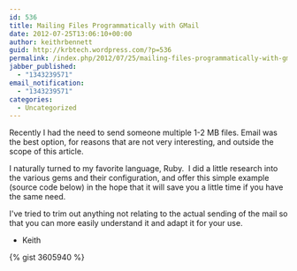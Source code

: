 ```yaml
---
id: 536
title: Mailing Files Programmatically with GMail
date: 2012-07-25T13:06:10+00:00
author: keithrbennett
guid: http://krbtech.wordpress.com/?p=536
permalink: /index.php/2012/07/25/mailing-files-programmatically-with-gmail/
jabber_published:
  - "1343239571"
email_notification:
  - "1343239571"
categories:
  - Uncategorized
---
```

Recently I had the need to send someone multiple 1-2 MB files. Email was the best option, for reasons that are not very interesting, and outside the scope of this article.

I naturally turned to my favorite language, Ruby.  I did a little research into the various gems and their configuration, and offer this simple example (source code below) in the hope that it will save you a little time if you have the same need.

I've tried to trim out anything not relating to the actual sending of the mail so that you can more easily understand it and adapt it for your use.

- Keith

{% gist 3605940 %}
